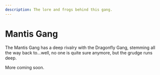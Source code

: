 ```yaml
---
description: The lore and frogs behind this gang.
---
```


# Mantis Gang

The Mantis Gang has a deep rivalry with the Dragonfly Gang, stemming all the way back to...well, no one is quite sure anymore, but the grudge runs deep.

More coming soon.
